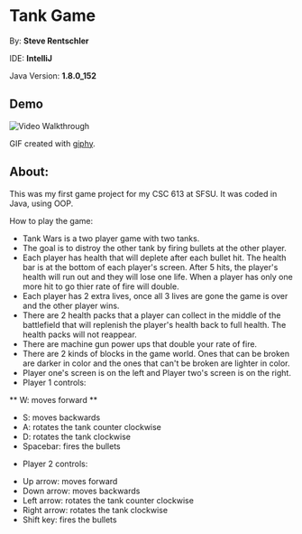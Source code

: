 # Tank Game

By: **Steve Rentschler**

IDE: **IntelliJ**

Java Version: **1.8.0_152**

## Demo 

<img src='https://media.giphy.com/media/ZCYNRQ6vWJziDoG1NW/giphy.gif' width='' alt='Video Walkthrough' />

GIF created with [giphy](https://giphy.com).

## About:

This was my first game project for my CSC 613 at SFSU. It was coded in Java, using OOP.

How to play the game:

* Tank Wars is a two player game with two tanks.
* The goal is to distroy the other tank by firing bullets at the other player.
* Each player has health that will deplete after each bullet hit. The health bar is at the bottom of each player's screen. After 5 hits, the player's health will run out and they will lose one life. When a player has only one more hit to go thier rate of fire will double.
* Each player has 2 extra lives, once all 3 lives are gone the game is over and the other player wins.
* There are 2 health packs that a player can collect in the middle of the battlefield that will replenish the player's health back to full health. The health packs will not reappear.
* There are machine gun power ups that double your rate of fire.
* There are 2 kinds of blocks in the game world. Ones that can be broken are darker in color and the ones that can't be broken are lighter in color.
* Player one's screen is on the left and Player two's screen is on the right.
* Player 1 controls:

 ** W: moves forward **
 - S: moves backwards
 - A: rotates the tank counter clockwise
 - D: rotates the tank clockwise
 - Spacebar: fires the bullets

* Player 2 controls:

 - Up arrow: moves forward
 - Down arrow: moves backwards
 - Left arrow: rotates the tank counter clockwise
 - Right arrow: rotates the tank clockwise
 - Shift key: fires the bullets

